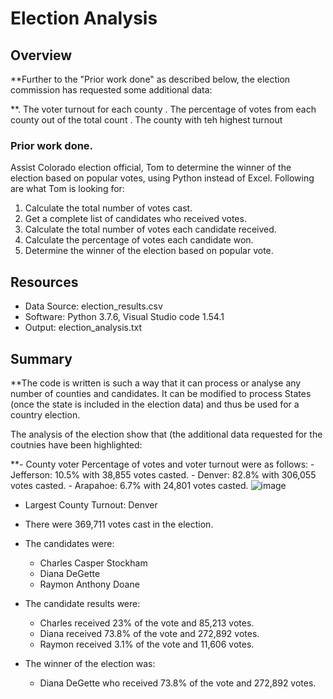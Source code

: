# Election Analysis

## Overview
**Further to the "Prior work done" as described below, the election commission has requested some additional data:

**. The voter turnout for each county
. The percentage of votes from each county out of the total count
. The county with teh highest turnout

### Prior work done.
Assist Colorado election official, Tom to determine the winner of the election based on popular votes, using Python instead of Excel. Following are what Tom is looking for:

1. Calculate the total number of votes cast.
2. Get a complete list of candidates who received votes.
3. Calculate the total number of votes each candidate received.
4. Calculate the percentage of votes each candidate won.
5. Determine the winner of the election based on popular vote.

## Resources
- Data Source: election_results.csv
- Software: Python 3.7.6, Visual Studio code 1.54.1
- Output: election_analysis.txt

## Summary
**The code is written is such a way that it can process or analyse any number of counties and candidates. It can be modified to process States (once the state is included in the election data) and thus be used for a country election.
 
The analysis of the election show that (the additional data requested for the coutnies have been highlighted:

   **- County voter Percentage of votes and voter turnout were as follows:
		- Jefferson: 10.5% with 38,855 votes casted.
		- Denver: 82.8% with 306,055 votes casted.
		- Arapahoe: 6.7% with 24,801 votes casted.
![image](https://user-images.githubusercontent.com/78666055/111475687-bcf8b680-8703-11eb-9244-5b905278b767.png)

   - Largest County Turnout: Denver

- There were 369,711 votes cast in the election.
- The candidates were:

	- Charles Casper Stockham
	- Diana DeGette
	- Raymon Anthony Doane
- The candidate results were:
	- Charles received 23% of the vote and 85,213 votes.
	- Diana received 73.8% of the vote and 272,892 votes.
	- Raymon received 3.1% of the vote and 11,606 votes.
- The winner of the election was:
	- Diana DeGette who received 73.8% of the vote and 272,892 votes.
